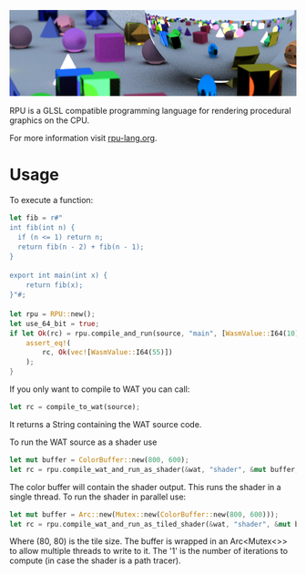 ![header](../images/header.png)


RPU is a GLSL compatible programming language for rendering procedural graphics on the CPU.

For more information visit [rpu-lang.org](https://rpu-lang.org/).

# Usage

To execute a function:

```rust
let fib = r#"
int fib(int n) {
  if (n <= 1) return n;
  return fib(n - 2) + fib(n - 1);
}

export int main(int x) {
    return fib(x);
}"#;

let rpu = RPU::new();
let use_64_bit = true;
if let Ok(rc) = rpu.compile_and_run(source, "main", [WasmValue::I64(10)], use_64_bit) {
    assert_eq!(
        rc, Ok(vec![WasmValue::I64(55)])
    );
}
```

If you only want to compile to WAT you can call:

```rust
let rc = compile_to_wat(source);
```

It returns a String containing the WAT source code.

To run the WAT source as a shader use

```rust
let mut buffer = ColorBuffer::new(800, 600);
let rc = rpu.compile_wat_and_run_as_shader(&wat, "shader", &mut buffer, use_64_bit);
```

The color buffer will contain the shader output. This runs the shader in a single thread. To run the shader in parallel use:

```rust
let mut buffer = Arc::new(Mutex::new(ColorBuffer::new(800, 600)));
let rc = rpu.compile_wat_and_run_as_tiled_shader(&wat, "shader", &mut buffer, (80, 80), 1, use_64_bit);
```

Where (80, 80) is the tile size. The buffer is wrapped in an Arc<Mutex<>> to allow multiple threads to write to it. The '1' is the number of iterations to compute (in case the shader is a path tracer).
